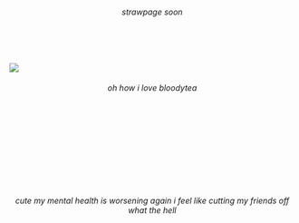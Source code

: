 


<h6 align="center">strawpage soon</h6>



<h6 align="center">‎ ‎ ‎ </h6>

![](https://files.catbox.moe/b0l14g.gif)

<h6 align="center"> oh how i love bloodytea</h6>


<h6 align="center">‎ ‎ ‎ ‎ ‎</h6>




<h6 align="center">‎ ‎ ‎ </h6>


<h6 align="center">‎ ‎ ‎ </h6>


<h6 align="center">‎cute my mental health is worsening again i feel like cutting my friends off what the hell</h6>






